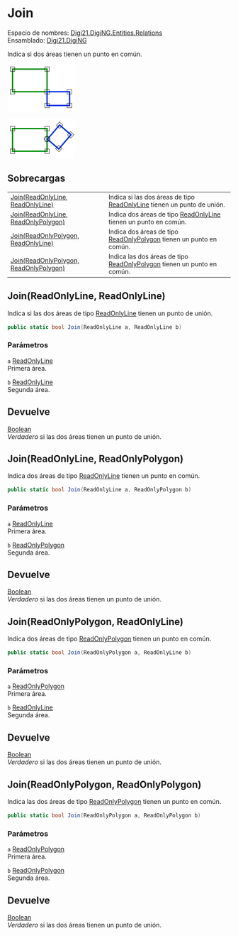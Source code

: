 # Join

Espacio de nombres: [Digi21.DigiNG.Entities.Relations](/digi3d-net/programacion/.net/referencia/digi21.diging/digi21.diging.entities.relations/)\
Ensamblado: [Digi21.DigiNG](/digi3d-net/programacion/.net/referencia/digi21.diging.plugin/digi21.diging/)

Indica si dos áreas tienen un punto en común.

![Las dos áreas tienen un punto en común](../../../../../../../../../.gitbook/assets/areaunearea.png)

![Las dos áeras tienen un punto en común](../../../../../../../../../.gitbook/assets/areaunearea2.png)

## Sobrecargas

|                                                                                        |                                                                                                                                                                                                            |
| -------------------------------------------------------------------------------------- | ---------------------------------------------------------------------------------------------------------------------------------------------------------------------------------------------------------- |
| [Join(ReadOnlyLine, ReadOnlyLine)](join.md#join-readonlyline-readonlyline)             | Indica si las dos áreas de tipo [ReadOnlyLine](/digi3d-net/programacion/.net/referencia/digi21.diging/digi21.diging.entities/clases/readonlyline/) tienen un punto de unión.                                                                          |
| [Join(ReadOnlyLine, ReadOnlyPolygon)](join.md#join-readonlyline-readonlypolygon)       | Indica dos áreas de tipo [ReadOnlyLine](/digi3d-net/programacion/.net/referencia/digi21.diging/digi21.diging.entities/clases/readonlyline/) tienen un punto en común. |
| [Join(ReadOnlyPolygon, ReadOnlyLine)](join.md#join-readonlypolygon-readonlyline)       | Indica dos áreas de tipo [ReadOnlyPolygon](/digi3d-net/programacion/.net/referencia/digi21.diging/digi21.diging.entities/clases/readonlypolygon/) tienen un punto en común. |
| [Join(ReadOnlyPolygon, ReadOnlyPolygon)](join.md#join-readonlypolygon-readonlypolygon) | Indica las dos áreas de tipo [ReadOnlyPolygon](/digi3d-net/programacion/.net/referencia/digi21.diging/digi21.diging.entities/clases/readonlypolygon/) tienen un punto en común.                                                                       |

## Join(ReadOnlyLine, ReadOnlyLine)

Indica si las dos áreas de tipo [ReadOnlyLine](/digi3d-net/programacion/.net/referencia/digi21.diging/digi21.diging.entities/clases/readonlyline/) tienen un punto de unión.

```csharp
public static bool Join(ReadOnlyLine a, ReadOnlyLine b)
```

### Parámetros

`a` [ReadOnlyLine](/digi3d-net/programacion/.net/referencia/digi21.diging/digi21.diging.entities/clases/readonlyline/)\
Primera área.

`b` [ReadOnlyLine](/digi3d-net/programacion/.net/referencia/digi21.diging/digi21.diging.entities/clases/readonlyline/)\
Segunda área.

## Devuelve

[Boolean](https://docs.microsoft.com/en-us/dotnet/api/system.boolean?view=net-5.0)\
_Verdadero_ si las dos áreas tienen un punto de unión.

## Join(ReadOnlyLine, ReadOnlyPolygon)

Indica dos áreas de tipo [ReadOnlyLine](/digi3d-net/programacion/.net/referencia/digi21.diging/digi21.diging.entities/clases/readonlyline/) tienen un punto en común.

```csharp
public static bool Join(ReadOnlyLine a, ReadOnlyPolygon b)
```

### Parámetros

`a` [ReadOnlyLine](/digi3d-net/programacion/.net/referencia/digi21.diging/digi21.diging.entities/clases/readonlyline/)\
Primera área.

`b` [ReadOnlyPolygon](/digi3d-net/programacion/.net/referencia/digi21.diging/digi21.diging.entities/clases/readonlypolygon/)\
Segunda área.

## Devuelve

[Boolean](https://docs.microsoft.com/en-us/dotnet/api/system.boolean?view=net-5.0)\
_Verdadero_ si las dos áreas tienen un punto de unión.

## Join(ReadOnlyPolygon, ReadOnlyLine)

Indica dos áreas de tipo [ReadOnlyPolygon](/digi3d-net/programacion/.net/referencia/digi21.diging/digi21.diging.entities/clases/readonlypolygon/) tienen un punto en común.

```csharp
public static bool Join(ReadOnlyPolygon a, ReadOnlyLine b)
```

### Parámetros

`a` [ReadOnlyPolygon](/digi3d-net/programacion/.net/referencia/digi21.diging/digi21.diging.entities/clases/readonlypolygon/)\
Primera área.

`b` [ReadOnlyLine](/digi3d-net/programacion/.net/referencia/digi21.diging/digi21.diging.entities/clases/readonlyline/)\
Segunda área.

## Devuelve

[Boolean](https://docs.microsoft.com/en-us/dotnet/api/system.boolean?view=net-5.0)\
_Verdadero_ si las dos áreas tienen un punto de unión.

## Join(ReadOnlyPolygon, ReadOnlyPolygon)

Indica las dos áreas de tipo [ReadOnlyPolygon](/digi3d-net/programacion/.net/referencia/digi21.diging/digi21.diging.entities/clases/readonlypolygon/) tienen un punto en común.

```csharp
public static bool Join(ReadOnlyPolygon a, ReadOnlyPolygon b)
```

### Parámetros

`a` [ReadOnlyPolygon](/digi3d-net/programacion/.net/referencia/digi21.diging/digi21.diging.entities/clases/readonlypolygon/)\
Primera área.

`b` [ReadOnlyPolygon](/digi3d-net/programacion/.net/referencia/digi21.diging/digi21.diging.entities/clases/readonlypolygon/)\
Segunda área.

## Devuelve

[Boolean](https://docs.microsoft.com/en-us/dotnet/api/system.boolean?view=net-5.0)\
_Verdadero_ si las dos áreas tienen un punto de unión.



